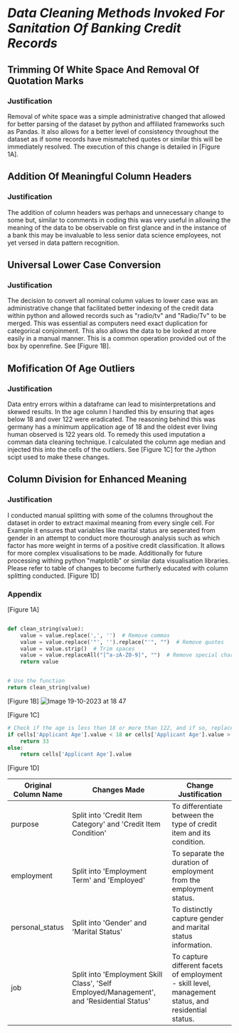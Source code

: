 <h1> <em> Data Cleaning Methods Invoked For Sanitation Of Banking Credit Records </em> </h1>

<h2> Trimming Of White Space And Removal Of Quotation Marks </h2>

<h3>Justification</h3>

Removal of white space was a simple administrative changed that allowed for better parsing of the dataset by python and affiliated frameworks such as Pandas. It also allows for a better level of consistency throughout the dataset as if some records have mismatched quotes or similar this will be immediately resolved. The execution of this change is detailed in [Figure 1A].

<h2> Addition Of Meaningful Column Headers </h2>

<h3>Justification </h3>

The addition of column headers was perhaps and unnecessary change to some but, similar to comments in coding this was very useful in allowing the meaning of the data to be observable on first glance and in the instance of a bank this may be invaluable to less senior data science employees, not yet versed in data pattern recognition.

<h2> Universal Lower Case Conversion </h2>

<h3> Justification </h3>

The decision to convert all nominal column values to lower case was an administrative change that facilitated better indexing of the credit data within python and allowed records such as "radio/tv" and "Radio/Tv" to be merged. This was essential as computers need exact duplication for categorical conjoinment. This also allows the data to be looked at more easily in a manual manner. This is a common operation provided out of the box by openrefine. See [Figure 1B].

<h2> Mofification Of Age Outliers</h2>

<h3> Justification </h3>

Data entry errors within a dataframe can lead to misinterpretations and skewed results. In the age column I handled this by ensuring that ages below 18 and over 122 were eradicated. The reasoning behind this was germany has a minimum application age of 18 and the oldest ever living human observed is 122 years old. To remedy this used imputation a comman data cleaning technique. I calculated the column age median and injected this into the cells of the outliers. See [Figure 1C] for the Jython scipt used to make these changes. 

<h2>Column Division for Enhanced Meaning</h2>

<h3> Justification </h3>

I conducted manual splitting with some of the columns throughout the dataset in order to extract maximal meaning from every single cell. For Example it ensures that variables like marital status are seperated from gender in an attempt to conduct more thourough analysis such as which factor has more weight in terms of a positive credit classification. It allows for more complex visualisations to be made. Additionally for future processing withing python "matplotlib" or similar data visualisation libraries. Please refer to table of changes to become furtherly educated with column splitting conducted. [Figure 1D]

<h3> Appendix </h3>

[Figure 1A]
``` python

def clean_string(value):
    value = value.replace(',', '')  # Remove commas
    value = value.replace('"', '').replace("'", "")  # Remove quotes
    value = value.strip()  # Trim spaces
    value = value.replaceAll("[^a-zA-Z0-9]", "")  # Remove special characters
    return value


# Use the function
return clean_string(value)

```
[Figure 1B]
![Image 19-10-2023 at 18 47](https://github.com/justinwylie033/Data-Analytics-Coursework/assets/121656622/0dc7689c-e1df-40dc-adcc-7219803817b3)

[Figure 1C]
```python
# Check if the age is less than 18 or more than 122, and if so, replace it with 33, otherwise leave it as is.
if cells['Applicant Age'].value < 18 or cells['Applicant Age'].value > 122:
    return 33
else:
    return cells['Applicant Age'].value

```
[Figure 1D]

| Original Column Name | Changes Made | Change Justification |
|----------------------|--------------|----------------------|
| purpose              | Split into 'Credit Item Category' and 'Credit Item Condition' | To differentiate between the type of credit item and its condition. |
| employment           | Split into 'Employment Term' and 'Employed' | To separate the duration of employment from the employment status. |
| personal_status      | Split into 'Gender' and 'Marital Status' | To distinctly capture gender and marital status information. |
| job                  | Split into 'Employment Skill Class', 'Self Employed/Management', and 'Residential Status' | To capture different facets of employment - skill level, management status, and residential status. |





